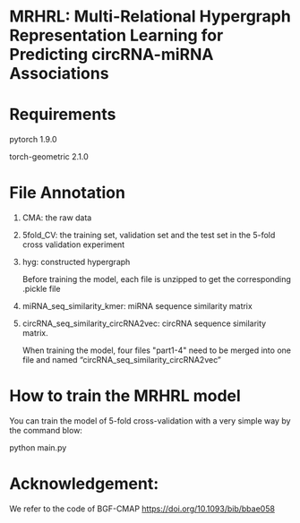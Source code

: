 # MRHRL: Multi-Relational Hypergraph Representation Learning for Predicting circRNA-miRNA Associations
# Requirements
pytorch 1.9.0

torch-geometric 2.1.0

# File Annotation
1. CMA: the raw data
2. 5fold_CV: the training set, validation set and the test set in the 5-fold cross validation experiment
3. hyg: constructed hypergraph
   
   Before training the model, each file is unzipped to get the corresponding .pickle file
5. miRNA_seq_similarity_kmer: miRNA sequence similarity matrix
6. circRNA_seq_similarity_circRNA2vec: circRNA sequence similarity matrix.

   When training the model, four files "part1-4" need to be merged into one file and named “circRNA_seq_similarity_circRNA2vec”

# How to train the MRHRL model
You can train the model of 5-fold cross-validation with a very simple way by the command blow:  

python main.py

# Acknowledgement:

We refer to the code of BGF-CMAP https://doi.org/10.1093/bib/bbae058

